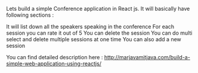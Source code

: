 Lets build a simple Conference application in React js. It will basically have following sections :

It will list down all the speakers speaking in the conference
For each session you can rate it out of 5
You can delete the session
You can do multi select and delete multiple sessions at one time
You can also add a new session

You can find detailed description here : http://marjavamitjava.com/build-a-simple-web-application-using-reactjs/
